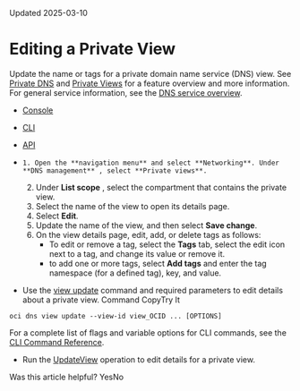 Updated 2025-03-10
# Editing a Private View
Update the name or tags for a private domain name service (DNS) view.
See [Private DNS](https://docs.oracle.com/en-us/iaas/Content/DNS/Tasks/privatedns.htm#private-dns "Create and manage private domain name system \(DNS\) zones.") and [Private Views](https://docs.oracle.com/en-us/iaas/Content/DNS/Concepts/views.htm#top "Use private views to logically group a set of private domain name service \(DNS\) zones. A zone can only belong to a single view.") for a feature overview and more information.
For general service information, see the [DNS service overview](https://docs.oracle.com/en-us/iaas/Content/DNS/Concepts/dnszonemanagement.htm#overview "The DNS service helps you create and manage DNS zones.").
  * [Console](https://docs.oracle.com/en-us/iaas/Content/DNS/Tasks/view-edit.htm)
  * [CLI](https://docs.oracle.com/en-us/iaas/Content/DNS/Tasks/view-edit.htm)
  * [API](https://docs.oracle.com/en-us/iaas/Content/DNS/Tasks/view-edit.htm)


  *     1. Open the **navigation menu** and select **Networking**. Under **DNS management** , select **Private views**.
    2. Under **List scope** , select the compartment that contains the private view. 
    3. Select the name of the view to open its details page.
    4. Select **Edit**.
    5. Update the name of the view, and then select **Save change**.
    6. On the view details page, edit, add, or delete tags as follows:
       * To edit or remove a tag, select the **Tags** tab, select the edit icon next to a tag, and change its value or remove it.
       * to add one or more tags, select **Add tags** and enter the tag namespace (for a defined tag), key, and value.
  * Use the [view update](https://docs.oracle.com/iaas/tools/oci-cli/latest/oci_cli_docs/cmdref/dns/view/update.html) command and required parameters to edit details about a private view.
Command
CopyTry It
```
oci dns view update --view-id view_OCID ... [OPTIONS]
```

For a complete list of flags and variable options for CLI commands, see the [CLI Command Reference](https://docs.oracle.com/iaas/tools/oci-cli/latest).
  * Run the [UpdateView](https://docs.oracle.com/iaas/api/#/en/dns/latest/View/UpdateView) operation to edit details for a private view.


Was this article helpful?
YesNo

